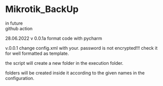 # Mikrotik_BackUp
in future \
github action

28.06.2022 v 0.0.1a
format code with pycharm

v.0.0.1
change config.xml with your.
password is not encrypted!!!
check it for well formatted as template.


the script will create a new folder in the execution folder.

folders will be created inside it according to the given names in the configuration.
